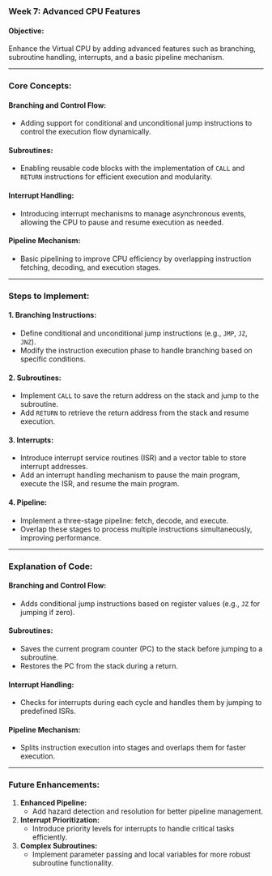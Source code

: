 ### **Week 7: Advanced CPU Features**  

#### **Objective:**  
Enhance the Virtual CPU by adding advanced features such as branching, subroutine handling, interrupts, and a basic pipeline mechanism.  

---

### **Core Concepts:**  

#### **Branching and Control Flow:**  
- Adding support for conditional and unconditional jump instructions to control the execution flow dynamically.  

#### **Subroutines:**  
- Enabling reusable code blocks with the implementation of `CALL` and `RETURN` instructions for efficient execution and modularity.  

#### **Interrupt Handling:**  
- Introducing interrupt mechanisms to manage asynchronous events, allowing the CPU to pause and resume execution as needed.  

#### **Pipeline Mechanism:**  
- Basic pipelining to improve CPU efficiency by overlapping instruction fetching, decoding, and execution stages.  

---

### **Steps to Implement:**  

#### 1. **Branching Instructions:**  
   - Define conditional and unconditional jump instructions (e.g., `JMP`, `JZ`, `JNZ`).  
   - Modify the instruction execution phase to handle branching based on specific conditions.  

#### 2. **Subroutines:**  
   - Implement `CALL` to save the return address on the stack and jump to the subroutine.  
   - Add `RETURN` to retrieve the return address from the stack and resume execution.  

#### 3. **Interrupts:**  
   - Introduce interrupt service routines (ISR) and a vector table to store interrupt addresses.  
   - Add an interrupt handling mechanism to pause the main program, execute the ISR, and resume the main program.  

#### 4. **Pipeline:**  
   - Implement a three-stage pipeline: fetch, decode, and execute.  
   - Overlap these stages to process multiple instructions simultaneously, improving performance.  

---

### **Explanation of Code:**  

#### **Branching and Control Flow:**  
- Adds conditional jump instructions based on register values (e.g., `JZ` for jumping if zero).  

#### **Subroutines:**  
- Saves the current program counter (PC) to the stack before jumping to a subroutine.  
- Restores the PC from the stack during a return.  

#### **Interrupt Handling:**  
- Checks for interrupts during each cycle and handles them by jumping to predefined ISRs.  

#### **Pipeline Mechanism:**  
- Splits instruction execution into stages and overlaps them for faster execution.  

---

### **Future Enhancements:**  
1. **Enhanced Pipeline:**  
   - Add hazard detection and resolution for better pipeline management.  
2. **Interrupt Prioritization:**  
   - Introduce priority levels for interrupts to handle critical tasks efficiently.  
3. **Complex Subroutines:**  
   - Implement parameter passing and local variables for more robust subroutine functionality.  


